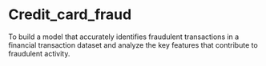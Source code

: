 # Credit_card_fraud
To build a model that accurately identifies fraudulent transactions in a financial transaction dataset and analyze the key features that contribute to fraudulent activity.
